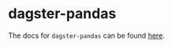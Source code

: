 # dagster-pandas

The docs for `dagster-pandas` can be found
[here](https://docs.dagster.io/_apidocs/libraries/dagster-pandas).
